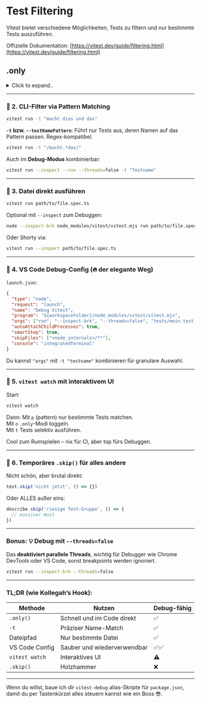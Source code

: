 # Test Filtering

Vitest bietet verschiedene Möglichkeiten, Tests zu filtern und nur bestimmte Tests auszuführen.

Offizielle Dokumentation: [https://vitest.dev/guide/filtering.html](https://vitest.dev/guide/filtering.html)

## .only

<details><summary>Click to expand..</summary>

Mit `.only` können bestimmte Tests oder Testsuiten ausgewählt werden, die ausgeführt werden sollen.

Offizielle Dokumentation: [https://vitest.dev/guide/filtering#selecting-suites-and-tests-to-run](https://vitest.dev/guide/filtering#selecting-suites-and-tests-to-run)



```ts
test.only('macht dies und das', () => {
  // Testinhalt
})
```

Oder auf `describe`-Ebene:

```ts
describe.only('Gruppe von Tests', () => {
  test('macht A', () => {})
})
```






In der aktuellen Version sollte dies wie erwartet funktionieren und nur der ausgewählte Test sollte ausgeführt werden, nicht alle anderen parallel dazu. Falls nicht, gibt es hier einige Workarounds:

### Script für Linux (Bash)

```shell
grep --exclude-dir=node_modules -rl . -e 'test.only\|it.only\|describe.only' --null | tr '\n' ' ' | xargs -0 npx vitest | grep . || npx vitest --coverage
```

### Script für Windows (PowerShell)

Diese Lösung erstellt eine neue Konfiguration mit nur den Dateien, die `.only` enthalten:

```powershell
# PowerShell-Äquivalent zum Linux-Skript (hochoptimiert für Geschwindigkeit):
# grep --exclude-dir=node_modules -rl . -e 'test.only\|it.only\|describe.only' --null | tr '\n' ' ' | xargs -0 npx vitest --typecheck --testTimeout=300000 --watch=false --disable-console-intercept | grep . || npx vitest --typecheck --coverage --watch=false --testTimeout=300000 --disable-console-intercept

# Verwende Select-String direkt mit Ausschluss von node_modules für maximale Geschwindigkeit
$foundFiles = Get-ChildItem -Recurse -File -Include "*.ts","*.js","*.tsx","*.jsx" | 
    Where-Object { $_.FullName -notlike "*\node_modules\*" } |
    Select-String -Pattern "test\.only|it\.only|describe\.only" -List |
    Select-Object -ExpandProperty Path -Unique

if ($foundFiles -and $foundFiles.Count -gt 0) {
    Write-Host "Gefundene .only Tests in:" -ForegroundColor Cyan
    $foundFiles | ForEach-Object { Write-Host "  $_" -ForegroundColor Green }
    
    # Erstelle eine temporäre Vitest-Konfiguration, die nur die gefundenen Dateien testet
    $tempConfigPath = "vitest.only.config.ts"
    $relativePaths = $foundFiles | ForEach-Object { 
        $path = $_ -replace [regex]::Escape((Get-Location).Path + "\"), ""
        $path = $path -replace "\\", "/"
        "`"$path`""
    }
    
    $configContent = @"
import { defineConfig } from 'vitest/config'
import { fileURLToPath } from 'node:url'
import tsconfigPaths from 'vite-tsconfig-paths'

export default defineConfig({
  plugins: [tsconfigPaths()],
  test: {
    include: [
      $($relativePaths -join ",`n      ")
    ],
    testTimeout: 300000,
    typecheck: true,
    threads: false
  }
})
"@
    
    Set-Content -Path $tempConfigPath -Value $configContent
    
    # Führe Vitest mit der temporären Konfiguration aus
    npx vitest run --config $tempConfigPath --disable-console-intercept
    
    # Prüfe den Exit-Code von Vitest
    if ($LASTEXITCODE -eq 0) {
        # Lösche die temporäre Konfiguration
        Remove-Item -Path $tempConfigPath -Force
        # Tests wurden erfolgreich ausgeführt
        exit 0
    } else {
        # Lösche die temporäre Konfiguration
        Remove-Item -Path $tempConfigPath -Force
        Write-Host "Die .only Tests waren nicht erfolgreich, führe alle Tests aus..." -ForegroundColor Yellow
    }
} else {
    Write-Host "Keine .only Tests gefunden, führe alle Tests aus..." -ForegroundColor Yellow
}

# Führe alle Tests aus
npx vitest --typecheck --coverage --watch=false --disable-console-intercept
```




</details>





---

### 🔹 2. CLI-Filter via Pattern Matching

```bash
vitest run -t "macht dies und das"
```

**`-t` bzw. `--testNamePattern`**: Führt nur Tests aus, deren Namen auf das Pattern passen. Regex-kompatibel.

```bash
vitest run -t "/macht.*das/"
```

Auch im **Debug-Modus** kombinierbar:

```bash
vitest run --inspect --run --threads=false -t "Testname"
```

---

### 🔹 3. Datei direkt ausführen

```bash
vitest run path/to/file.spec.ts
```

Optional mit `--inspect` zum Debuggen:

```bash
node --inspect-brk node_modules/vitest/vitest.mjs run path/to/file.spec.ts
```

Oder Shorty via:

```bash
vitest run --inspect path/to/file.spec.ts
```

---

### 🔹 4. VS Code Debug-Config (🔥 der elegante Weg)

`launch.json`:

```json
{
  "type": "node",
  "request": "launch",
  "name": "Debug Vitest",
  "program": "${workspaceFolder}/node_modules/vitest/vitest.mjs",
  "args": ["run", "--inspect-brk", "--threads=false", "tests/mein.test.ts"],
  "autoAttachChildProcesses": true,
  "smartStep": true,
  "skipFiles": ["<node_internals>/**"],
  "console": "integratedTerminal"
}
```

Du kannst `"args"` mit `-t "testname"` kombinieren für granulare Auswahl.

---

### 🔹 5. `vitest watch` mit interaktivem UI

Start:

```bash
vitest watch
```

Dann: Mit `p` (pattern) nur bestimmte Tests matchen.  
Mit `o` `.only`-Modi toggeln.  
Mit `t` Tests selektiv ausführen.

Cool zum Rumspielen – nix für CI, aber top fürs Debuggen.

---

### 🔹 6. Temporäres `.skip()` für alles andere

Nicht schön, aber brutal direkt:

```ts
test.skip('nicht jetzt', () => {})
```

Oder ALLES außer eins:

```ts
describe.skip('riesige Test-Gruppe', () => {
  // massiver Wust
})
```

---

### Bonus: 💡 Debug mit `--threads=false`

Das **deaktiviert parallele Threads**, wichtig für Debugger wie Chrome DevTools oder VS Code, sonst breakpoints werden ignoriert.

```bash
vitest run --inspect-brk --threads=false
```

---

### TL;DR (wie Kollegah’s Hook):

| Methode             | Nutzen                            | Debug-fähig |
|---------------------|-----------------------------------|-------------|
| `.only()`           | Schnell und im Code direkt        | ✅           |
| `-t`                | Präziser Name-Match               | ✅           |
| Dateipfad           | Nur bestimmte Datei               | ✅           |
| VS Code Config      | Sauber und wiederverwendbar       | ✅✅         |
| `vitest watch`      | Interaktives UI                   | ⚠️           |
| `.skip()`           | Holzhammer                        | ❌           |

---

Wenn du willst, baue ich dir `vitest-debug` alias-Skripte für `package.json`, damit du per Tastenkürzel alles steuern kannst wie ein Boss 😎.
